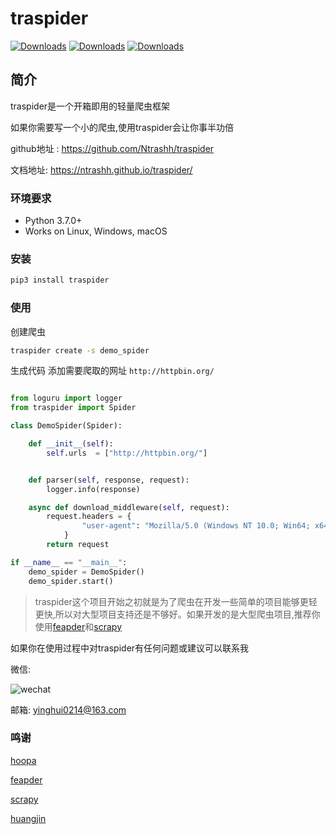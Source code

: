 # traspider
[![Downloads](https://static.pepy.tech/badge/traspider)](https://pepy.tech/project/traspider)       [![Downloads](https://static.pepy.tech/badge/traspider/month)](https://pepy.tech/project/traspider)     [![Downloads](https://static.pepy.tech/badge/traspider/week)](https://pepy.tech/project/traspider)
## 简介

traspider是一个开箱即用的轻量爬虫框架

如果你需要写一个小的爬虫,使用traspider会让你事半功倍

github地址 : https://github.com/Ntrashh/traspider

文档地址: https://ntrashh.github.io/traspider/


### 环境要求
 - Python 3.7.0+
 - Works on Linux, Windows, macOS

### 安装
```cmd
pip3 install traspider
```

### 使用
创建爬虫
```cmd
traspider create -s demo_spider
```

生成代码
添加需要爬取的网址 `http://httpbin.org/`
```python

from loguru import logger
from traspider import Spider

class DemoSpider(Spider):

    def __init__(self):
        self.urls  = ["http://httpbin.org/"]


    def parser(self, response, request):
        logger.info(response)

    async def download_middleware(self, request):
        request.headers = {
                "user-agent": "Mozilla/5.0 (Windows NT 10.0; Win64; x64) AppleWebKit/537.36 (KHTML, like Gecko) Chrome/108.0.0.0 Safari/537.36"
            }
        return request

if __name__ == "__main__":
    demo_spider = DemoSpider()
    demo_spider.start()
```



> traspider这个项目开始之初就是为了爬虫在开发一些简单的项目能够更轻更快,所以对大型项目支持还是不够好。如果开发的是大型爬虫项目,推荐你使用[feapder](https://github.com/Boris-code/feapder)和[scrapy](https://github.com/scrapy/scrapy)



如果你在使用过程中对traspider有任何问题或建议可以联系我

微信:


![wechat](https://user-images.githubusercontent.com/109586486/210029580-4bb2f7bb-ed19-4971-ad0a-788aa659e2ff.jpg)

邮箱:
yinghui0214@163.com


### 鸣谢

[hoopa](https://github.com/fishtn/hoopa)

[feapder](https://github.com/Boris-code/feapder)

[scrapy](https://github.com/scrapy/scrapy)

[huangjin](https://github.com/xianyucoder)
